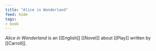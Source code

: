 ```yaml
---
title: "Alice in Wonderland"
feed: hide
tags:
- book
---
```


_Alice in Wonderland_ is an [[English]] [[Novel]] about [[Play]] written by [[Carroll]]. 